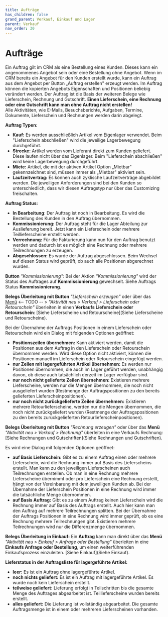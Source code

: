 ```yaml
---
title: Aufträge
has_children: false
grand_parent: Verkauf, Einkauf und Lager
parent: Verkauf
nav_order: 30
---
```

# Aufträge

Ein Auftrag gilt im CRM als eine Bestellung eines Kunden. Dieses kann ein angenommenes Angebot sein oder eine Bestellung ohne Angebot. Wenn im CRM bereits ein Angebot für den Kunden erstellt wurde, kann ein Auftrag aus dem Angebot per Button „Auftrag erstellen" erzeugt werden. Im Auftrag können die kopierten Angebots Eigenschaften und Positionen beliebig verändert werden. Der Auftrag ist die Basis der weiteren Belege wie Lieferschein, Rechnung und Gutschrift. **Einen Lieferschein, eine Rechnung oder eine Gutschrift kann man ohne Auftrag nicht erstellen!**  
Alle Aktivitäten, wie E-Mails, Besuchsberichte, Aufgaben, Termine, Dokumente, Lieferschein und Rechnungen werden darin abgelegt.

**Auftrag Typen:**
- **Kauf:** Es werden ausschließlich Artikel vom Eigenlager verwendet. Beim "Lieferschein abschließen" wird die jeweilige Lagerbewegung durchgeführt.
- **Strecke:** Artikel werden vom Lieferant direkt zum Kunden geliefert. Diese laufen nicht über das Eigenlager. Beim "Lieferschein abschließen" wird keine Lagerbewegung durchgeführt.
- **Miete:** Artikel, die mit der aktiven Artikel Option „Mietbar" gekennzeichnet sind, müssen immer als „Mietbar" aktiviert sein.
- **Laufzeitvertrag:** Es können auch zyklische Laufzeitverträge abgebildet werden. Die jeweiligen Anforderungen sind bei den Kunden so unterschiedlich, dass wir diesen Auftragstyp nur über das Customizing freischalten.

**Auftrag Status:**
- **In Bearbeitung**: Der Auftrag ist noch in Bearbeitung. Es wird die Bestellung des Kunden in den Auftrag übernommen.
- **Kommissionierung:** Der Auftrag steht für die Lager Abteilung zur Auslieferung bereit. Jetzt kann ein Lieferschein oder mehrere Teillieferscheine erstellt werden.
- **Verrechnung:** Für die Fakturierung kann nun für den Auftrag benutzt werden und dadurch ist es möglich eine Rechnung oder mehrere Teilrechnungen zu erzeugen.
- **Abgeschlossen:** Es wurde der Auftrag abgeschlossen. Beim Wechsel auf diesen Status wird geprüft, ob auch alle Positionen abgerechnet wurden.

**Button** *"Kommissionierung"*: Bei der Aktion *"Kommissionierung"* wird der Status des Auftrages auf **Kommissionierung** gewechselt. Siehe Auftrags Status **Kommissionierung**.

**Belegs Überleitung mit Button** *"Lieferschein erzeugen"* oder über das [Menü](Menü) <-- TODO -- > *"Aktivität neu > Verkauf > Lieferschein oder Retourschein"* überleiten in einen **Verkaufs Lieferschein oder Retourschein**: [Siehe Lieferscheine und Retourscheine](Siehe Lieferscheine und Retourscheine). <!-- TODO -->

Bei der Übernahme der Auftrags Positionen in einem Lieferschein oder Retourschein wird ein Dialog mit folgenden Optionen geöffnet:
- **Positionszeilen übernehmen:** Kann aktiviert werden, damit die Positionen aus dem Auftrag in den Lieferschein oder Retourschein übernommen werden. Wird diese Option nicht aktiviert, können die Positionen manuell im Lieferschein oder Retourschein eingefügt werden.
- **nur Zeilen mit lagergeführten Artikel übernehmen:** Es werden nur Positionen übernommen, die auch im Lager geführt werden, unabhängig davon, ob diese auch tatsächlich derzeit im Lager verfügbar sind.
- **nur noch nicht gelieferte Zeilen übernehmen:** Existieren mehrere Lieferscheine, werden nur die Mengen übernommen, die noch nicht ausgeliefert wurden (Restmenge der Auftragspositionen zu den bereits gelieferten Lieferscheinpositionen).
- **nur noch nicht zurückgelieferte Zeilen übernehmen:** Existieren mehrere Retourlieferscheine, werden nur die Mengen übernommen, die noch nicht zurückgeliefert wurden (Restmenge der Auftragspositionen zu den bereits zurückgelieferten Retourlieferscheinpositionen).

**Belegs Überleitung mit Button** *"Rechnung erzeugen"* oder über das **Menü** *"Aktivität neu > Verkauf > Rechnung"* überleiten in eine Verkaufs Rechnung: [Siehe Rechnungen und Gutschriften](Siehe Rechnungen und Gutschriften).<!-- TODO -->

Es wird eine Dialog mit folgenden Optionen geöffnet:
- **auf Basis Lieferschein:** Gibt es zu einem Auftrag einen oder mehrere Lieferschein, wird die Rechnung immer auf Basis des Lieferscheins erstellt. Man kann zu den jeweiligen Lieferscheinen auch Teilrechnungen erstellen. Ob man in eine Rechnung mehrere Lieferscheine übernimmt oder pro Lieferschein eine Rechnung erstellt, hängt von der Vereinbarung mit dem jeweiligen Kunden ab. Bei der Übernahme der Lieferschein Positionen in eine Rechnung wird immer die tatsächliche Menge übernommen.
- **auf Basis Auftrag:** Gibt es zu einem Auftrag keinen Lieferschein wird die Rechnung immer auf Basis des Auftrags erstellt. Auch hier kann man den Auftrag auf mehrere Teilrechnungen splitten. Bei der Übernahme der Auftrags Positionen in eine Rechnung wird immer geprüft, ob es eine Rechnung mehrere Teilrechnungen gibt. Existieren mehrere Teilrechnungen wird nur die Differenzmenge übernommen.

**Belegs Überleitung in Einkauf:**
Ein **Auftrag** kann man direkt über das **Menü** *"Aktivität neu > Einkauf > Anfrage oder Bestellung"* überleiten in eine **Einkaufs Anfrage oder Bestellung**, um einen weiterführenden Einkaufsprozess einzuleiten. [Siehe Einkauf](Siehe Einkauf). <!-- TODO -->

**Lieferstatus in der Auftragsliste für lagergeführte Artikel:**
- **leer:** Es ist ein Auftrag ohne lagergeführte Artikel.
- **noch nichts geliefert:** Es ist ein Auftrag mit lagergeführte Artikel. Es wurde noch kein Lieferschein erstellt.
- **teilweise geliefert:** Lieferung erfolgt in Teilschritten bis die gesamte Menge des Auftrages abgearbeitet ist. Teillieferscheine wurden bereits erstellt.
- **alles geliefert:** Die Lieferung ist vollständig abgearbeitet. Die gesamte Auftragsmenge ist in einem oder mehreren Lieferscheinen vorhanden.
